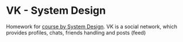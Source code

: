 # VK - System Design
Homework for [course by System Design](https://balun.courses/courses/system_design). 
VK is a social network, which provides profiles, chats, friends handling and posts (feed)
